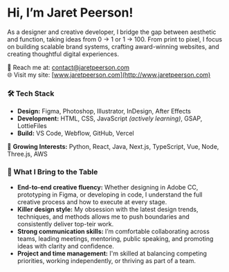 # Hi, I’m Jaret Peerson!
As a designer and creative developer, I bridge the gap between aesthetic and function, taking ideas from 0 -> 1 or 1 -> 100. From print to pixel, I focus on building scalable brand systems, crafting award-winning websites, and creating thoughtful digital experiences.

💬 Reach me at: [contact@jaretpeerson.com](mailto:contact@jaretpeerson.com)  
🌐 Visit my site: [www.jaretpeerson.com](http://www.jaretpeerson.com)

### 🛠️ Tech Stack
- **Design:** Figma, Photoshop, Illustrator, InDesign, After Effects
- **Development:** HTML, CSS, JavaScript *(actively learning)*, GSAP, LottieFiles
- **Build:** VS Code, Webflow, GitHub, Vercel

🌱 **Growing Interests:** Python, React, Java, Next.js, TypeScript, Vue, Node, Three.js, AWS

### 🧠 What I Bring to the Table
- **End-to-end creative fluency:** Whether designing in Adobe CC, prototyping in Figma, or developing in code, I understand the full creative process and how to execute at every stage.<br>
- **Killer design style:** My obsession with the latest design trends, techniques, and methods allows me to push boundaries and consistently deliver top-teir work.<br>
- **Strong communication skills:** I’m comfortable collaborating across teams, leading meetings, mentoring, public speaking, and promoting ideas with clarity and confidence.<br>
- **Project and time management:** I'm skilled at balancing competing priorities, working independently, or thriving as part of a team.<br>
